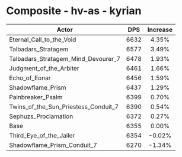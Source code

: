 # Composite - hv-as - kyrian
| Actor | DPS | Increase |
|---|:---:|:---:|
|Eternal_Call_to_the_Void|6632|4.35%|
|Talbadars_Stratagem|6577|3.49%|
|Talbadars_Stratagem_Mind_Devourer_7|6478|1.93%|
|Judgment_of_the_Arbiter|6461|1.66%|
|Echo_of_Eonar|6456|1.59%|
|Shadowflame_Prism|6437|1.29%|
|Painbreaker_Psalm|6399|0.70%|
|Twins_of_the_Sun_Priestess_Conduit_7|6390|0.54%|
|Sephuzs_Proclamation|6372|0.27%|
|Base|6355|0.00%|
|Third_Eye_of_the_Jailer|6354|-0.02%|
|Shadowflame_Prism_Conduit_7|6270|-1.34%|
